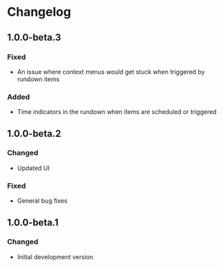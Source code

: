 # Changelog

## 1.0.0-beta.3
### Fixed
- An issue where context menus would get stuck when triggered by rundown items
### Added
- Time indicators in the rundown when items are scheduled or triggered

## 1.0.0-beta.2
### Changed
- Updated UI
### Fixed
- General bug fixes

## 1.0.0-beta.1
### Changed
- Initial development version